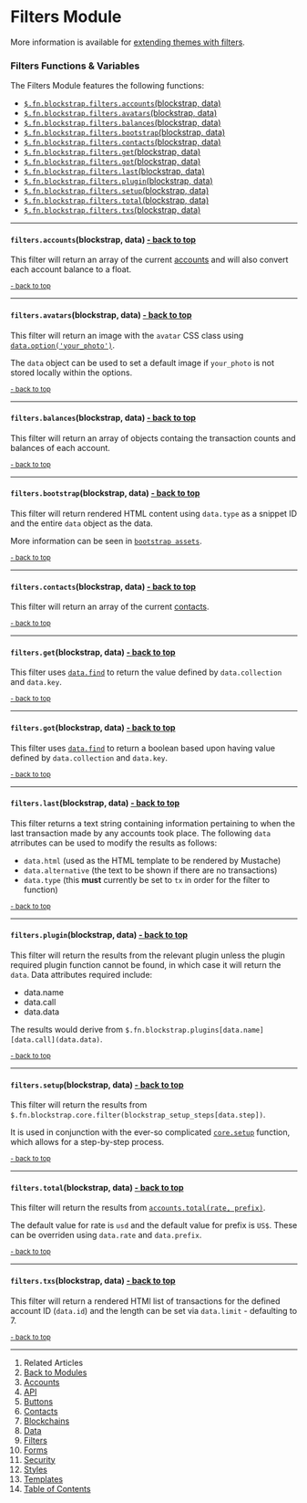 Filters Module <a name="docs_home"></a>
=======================================

More information is available for [extending themes with filters](../../extending/filters/).

### Filters Functions & Variables

The Filters Module features the following functions:

* [`$.fn.blockstrap.filters.accounts`(blockstrap, data)](#filters_accounts)
* [`$.fn.blockstrap.filters.avatars`(blockstrap, data)](#filters_avatars)
* [`$.fn.blockstrap.filters.balances`(blockstrap, data)](#filters_balances)
* [`$.fn.blockstrap.filters.bootstrap`(blockstrap, data)](#filters_bootstrap)
* [`$.fn.blockstrap.filters.contacts`(blockstrap, data)](#filters_contacts)
* [`$.fn.blockstrap.filters.get`(blockstrap, data)](#filters_get)
* [`$.fn.blockstrap.filters.got`(blockstrap, data)](#filters_got)
* [`$.fn.blockstrap.filters.last`(blockstrap, data)](#filters_last)
* [`$.fn.blockstrap.filters.plugin`(blockstrap, data)](#filters_plugin)
* [`$.fn.blockstrap.filters.setup`(blockstrap, data)](#filters_setup)
* [`$.fn.blockstrap.filters.total`(blockstrap, data)](#filters_total)
* [`$.fn.blockstrap.filters.txs`(blockstrap, data)](#filters_txs)

--------------------------------------------------------------------------------

#### `filters.accounts`(blockstrap, data) <a name="filters_accounts" class="pull-right" href="#docs_home"><i class="glyphicon glyphicon-upload"></i>- back to top</a>

This filter will return an array of the current [accounts](../../../applications/wallet/accounts/) and will also convert each account balance to a float.

<a href="#docs_home"><small>- back to top</small></a>

--------------------------------------------------------------------------------

#### `filters.avatars`(blockstrap, data) <a name="filters_avatars" class="pull-right" href="#docs_home"><i class="glyphicon glyphicon-upload"></i>- back to top</a>

This filter will return an image with the `avatar` CSS class using [`data.option('your_photo')`](../data/#data_option). 

The `data` object can be used to set a default image if `your_photo` is not stored locally within the options.

<a href="#docs_home"><small>- back to top</small></a>

--------------------------------------------------------------------------------

#### `filters.balances`(blockstrap, data) <a name="filters_balances" class="pull-right" href="#docs_home"><i class="glyphicon glyphicon-upload"></i>- back to top</a>

This filter will return an array of objects containg the transaction counts and balances of each account.

<a href="#docs_home"><small>- back to top</small></a>

--------------------------------------------------------------------------------

#### `filters.bootstrap`(blockstrap, data) <a name="filters_bootstrap" class="pull-right" href="#docs_home"><i class="glyphicon glyphicon-upload"></i>- back to top</a>

This filter will return rendered HTML content using `data.type` as a snippet ID and the entire `data` object as the data. 

More information can be seen in [`bootstrap assets`](../../assets/bootstrap/).

<a href="#docs_home"><small>- back to top</small></a>

--------------------------------------------------------------------------------

#### `filters.contacts`(blockstrap, data) <a name="filters_contacts" class="pull-right" href="#docs_home"><i class="glyphicon glyphicon-upload"></i>- back to top</a>

This filter will return an array of the current [contacts](../../../applications/wallet/contacts/).

<a href="#docs_home"><small>- back to top</small></a>

--------------------------------------------------------------------------------

#### `filters.get`(blockstrap, data) <a name="filters_get" class="pull-right" href="#docs_home"><i class="glyphicon glyphicon-upload"></i>- back to top</a>

This filter uses [`data.find`](../data/#data_find) to return the value defined by `data.collection` and `data.key`.

<a href="#docs_home"><small>- back to top</small></a>

--------------------------------------------------------------------------------

#### `filters.got`(blockstrap, data) <a name="filters_got" class="pull-right" href="#docs_home"><i class="glyphicon glyphicon-upload"></i>- back to top</a>

This filter uses [`data.find`](../data/#data_find) to return a boolean based upon having value defined by `data.collection` and `data.key`.

<a href="#docs_home"><small>- back to top</small></a>

--------------------------------------------------------------------------------

#### `filters.last`(blockstrap, data) <a name="filters_last" class="pull-right" href="#docs_home"><i class="glyphicon glyphicon-upload"></i>- back to top</a>

This filter returns a text string containing information pertaining to when the last transaction made by any accounts took place. The following `data` atrributes can be used to modify the results as follows:

* `data.html` (used as the HTML template to be rendered by Mustache)
* `data.alternative` (the text to be shown if there are no transactions)
* `data.type` (this __must__ currently be set to `tx` in order for the filter to function)

<a href="#docs_home"><small>- back to top</small></a>

--------------------------------------------------------------------------------

#### `filters.plugin`(blockstrap, data) <a name="filters_plugin" class="pull-right" href="#docs_home"><i class="glyphicon glyphicon-upload"></i>- back to top</a>

This filter will return the results from the relevant plugin unless the plugin required plugin function cannot be found, in which case it will return the `data`. Data attributes required include:

* data.name
* data.call
* data.data

The results would derive from `$.fn.blockstrap.plugins[data.name][data.call](data.data)`. 

<a href="#docs_home"><small>- back to top</small></a>

--------------------------------------------------------------------------------

#### `filters.setup`(blockstrap, data) <a name="filters_setup" class="pull-right" href="#docs_home"><i class="glyphicon glyphicon-upload"></i>- back to top</a>

This filter will return the results from `$.fn.blockstrap.core.filter(blockstrap_setup_steps[data.step])`.

It is used in conjunction with the ever-so complicated [`core.setup`](../../core/core-functions/#bs_setup) function, which allows for a step-by-step process.

<a href="#docs_home"><small>- back to top</small></a>

--------------------------------------------------------------------------------

#### `filters.total`(blockstrap, data) <a name="filters_total" class="pull-right" href="#docs_home"><i class="glyphicon glyphicon-upload"></i>- back to top</a>

This filter will return the results from [`accounts.total(rate, prefix)`](../accounts/#accounts_total). 

The default value for rate is `usd` and the default value for prefix is `US$`. These can be overriden using `data.rate` and `data.prefix`.

<a href="#docs_home"><small>- back to top</small></a>

--------------------------------------------------------------------------------

#### `filters.txs`(blockstrap, data) <a name="filters_txs" class="pull-right" href="#docs_home"><i class="glyphicon glyphicon-upload"></i>- back to top</a>

This filter will return a rendered HTMl list of transactions for the defined account ID (`data.id`) and the length can be set via `data.limit` - defaulting to 7.

<a href="#docs_home"><small>- back to top</small></a>

---

1. Related Articles
2. [Back to Modules](../../modules/)
3. [Accounts](../accounts/)
4. [API](../api/)
5. [Buttons](../buttons/)
6. [Contacts](../contacts/)
7. [Blockchains](../blockchains/)
8. [Data](../data/)
9. [Filters](../filters/)
10. [Forms](../forms/)
11. [Security](../security/)
12. [Styles](../styles/)
13. [Templates](../templates/)
14. [Table of Contents](../../../)
